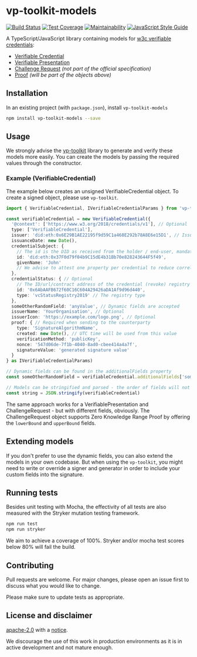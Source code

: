 # vp-toolkit-models

[![Build Status](https://travis-ci.org/rabobank-blockchain/vp-toolkit-models.svg?branch=master)](https://travis-ci.org/rabobank-blockchain/vp-toolkit-models)
[![Test Coverage](https://api.codeclimate.com/v1/badges/4bbc4f19c005b7b7ff3b/test_coverage)](https://codeclimate.com/github/rabobank-blockchain/vp-toolkit-models/test_coverage)
[![Maintainability](https://api.codeclimate.com/v1/badges/4bbc4f19c005b7b7ff3b/maintainability)](https://codeclimate.com/github/rabobank-blockchain/vp-toolkit-models/maintainability)
[![JavaScript Style Guide](https://img.shields.io/badge/code_style-standard-brightgreen.svg)](https://standardjs.com)

A TypeScript/JavaScript library containing models for [w3c verifiable credentials](https://w3c.github.io/vc-data-model/):
- [Verifiable Credential](src/model/verifiable-credential.ts)
- [Verifiable Presentation](src/model/verifiable-presentation.ts)
- [Challenge Request](src/model/challenge-request.ts) _(not part of the official specification)_
- [Proof](src/model/proof.ts) _(will be part of the objects above)_

## Installation

In an existing project (with `package.json`), install `vp-toolkit-models`

```bash
npm install vp-toolkit-models --save
```

## Usage

We strongly advise the [vp-toolkit](https://github.com/rabobank-blockchain/vp-toolkit) library to generate and verify these models more easily.
You can create the models by passing the required values through the constructor.

### Example (VerifiableCredential)

The example below creates an unsigned VerifiableCredential object. To create a signed object, please use `vp-toolkit`.
```typescript
import { VerifiableCredential, IVerifiableCredentialParams } from 'vp-toolkit-models'

const verifiableCredential = new VerifiableCredential({
  '@context': ['https://www.w3.org/2018/credentials/v1'], // Optional
  type: ['VerifiableCredential'],
  issuer: 'did:eth:0x6E29B1AE22195f9d59C1a468E292b78A8E6e15D1', // Issuer DID
  issuanceDate: new Date(),
  credentialSubject: {
    // The id is the DID as received from the holder / end-user, mandatory field
    id: 'did:eth:0x37F0d79f04b9C15dE4b31Bb70e828243644F5f49',
    givenName: 'John'
    // We advise to attest one property per credential to reduce correlation
  },
  credentialStatus: { // Optional
    // The ID/url/contract address of the credential (revoke) registry
    id: '0x6AbAAFB672f60C16C604A29426aDA1Af9d96d440',
    type: 'vcStatusRegistry2019' // The registry type
  },
  someOtherRandomField: 'anyValue', // Dynamic fields are accepted
  issuerName: 'YourOrganisation', // Optional
  issuerIcon: 'https://example.com/logo.png', // Optional
  proof: { // Required when sending to the counterparty
    type: 'SignatureAlgorithmName',
    created: new Date(), // UTC time will be used from this value
    verificationMethod: 'publicKey',
    nonce: '547d06de-7f1b-4040-8ad0-cbee414a4a7f',
    signatureValue: 'generated signature value'
  }
} as IVerifiableCredentialParams)

// Dynamic fields can be found in the additionalFields property
const someOtherRandomField = verifiableCredential.additionalFields['someOtherRandomField']

// Models can be stringified and parsed - the order of fields will not change.
const string = JSON.stringify(verifiableCredential)
```

The same approach works for a VerifiablePresentation and ChallengeRequest - but with different fields, obviously.
The ChallengeRequest object supports Zero Knowledge Range Proof by offering the `lowerBound` and `upperBound` fields.

## Extending models

If you don't prefer to use the dynamic fields, you can also extend the models in your own codebase.
But when using the `vp-toolkit`, you might need to write or override a signer and generator in order to include your custom fields into the signature.

## Running tests

Besides unit testing with Mocha, the effectivity of all tests are also measured with the Stryker mutation testing framework.
```bash
npm run test
npm run stryker
```

We aim to achieve a coverage of 100%. Stryker and/or mocha test scores below 80% will fail the build.

## Contributing

Pull requests are welcome. For major changes, please open an issue first to discuss what you would like to change.

Please make sure to update tests as appropriate.

## License and disclaimer

[apache-2.0](https://choosealicense.com/licenses/apache-2.0/) with a [notice](NOTICE).

We discourage the use of this work in production environments as it is in active development and not mature enough.
